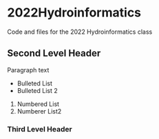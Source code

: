 # 2022Hydroinformatics
Code and files for the 2022 Hydroinformatics class

## Second Level Header

Paragraph text

* Bulleted List
* Bulleted List 2

1. Numbered List
2. Numberer List2

### Third Level Header
